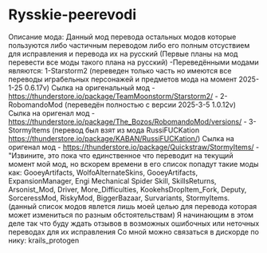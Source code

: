 # Rysskie-peerevodi
Описание мода:
Данный мод перевода остальных модов которые пользуются либо частичным переводом либо его полным отсуствием для исправления и перевода их на русский (Первые планы на мод перевести все моды такого плана на русский)
-Переведёнными модами являются:
     1-Starstorm2 (переведен только часть но имеются все переводы играбельных персонажей и предметов мода на момент 2025-1-25 	0.6.17v) Сылка на оригенальный мод - https://thunderstore.io/package/TeamMoonstorm/Starstorm2/ -
     2-RobomandoMod (переведён полностью с версии 2025-3-5 	1.0.12v) Сылка на оригенал мод - https://thunderstore.io/package/The_Bozos/RobomandoMod/versions/ -
     3-StormyItems (перевод был взят из мода RussiFUCKation https://thunderstore.io/package/KABAN/RussiFUCKation/) Сылка на оригенал мод - https://thunderstore.io/package/Quickstraw/StormyItems/ -
     "Извините, это пока что единственное что переводит на текущий момент мой мод, но вскорем времени в его список попадут такие моды как: GooeyArtifacts, WolfoAlternateSkins, GooeyArtifacts, ExpansionManager, Engi Mechanical Spider Skill, SkillsReturns, Arsonist_Mod, Driver, More_Difficulties, KookehsDropItem_Fork, Deputy, SorceressMod, RiskyMod, BiggerBazaar, Survariants, StormyItems. (данный список модов явлется лишь моей целью для перевода которая может измениться по разным обстоятельствам)
Я начинающим в этом деле так что буду ждать отзывов в возможных ошибочных или неточных переводах для их исправления
Со мной можно связаться в дискорде по нику: krails_protogen

